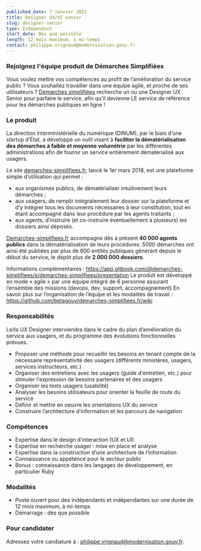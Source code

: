 ```yaml
---
published_date: 7 janvier 2021
title: Designer UX/UI senior
slug: designer-senior
type: Indépendant
start_date: Dés que possible
length: 12 mois maximum, à mi-temps
contact: philippe.vrignaud@modernisation.gouv.fr
---
```


### Rejoignez l'équipe produit de Démarches Simplifiées
Vous voulez mettre vos compétences au profit de l’amélioration du service public ? Vous souhaitez travailler dans une équipe agile, et proche de ses utilisateurs ? [Démarches simplifiées](https://www.demarches-simplifiees.fr/) recherche un ou une Designer UX Senior pour parfaire le service, afin qu’il devienne LE service de référence pour les démarches publiques en ligne !

### Le produit
La direction interministérielle du numérique (DINUM), par le biais d’une startup d’État, a développé un outil visant à **faciliter la dématérialisation des démarches à faible et moyenne volumétrie** par les différentes administrations afin de fournir un service entièrement dématérialisé aux usagers.

Le site [demarches-simplifiees.fr](https://www.demarches-simplifiees.fr/), lancé le 1er mars 2018, est une plateforme simple d’utilisation qui permet :
- aux organismes publics, de dématérialiser intuitivement leurs démarches ;
- aux usagers, de remplir intégralement leur dossier sur la plateforme et d’y intégrer tous les documents nécessaires à leur constitution, tout en étant accompagné dans leur procédure par les agents traitants ;
- aux agents, d’instruire (et co-instruire éventuellement à plusieurs) les dossiers ainsi déposés.

[Demarches-simplifiees.fr](https://www.demarches-simplifiees.fr/) accompagne dès à présent **40 000 agents publics** dans la dématérialisation de leurs procédures. 5000 démarches ont ainsi été publiées par plus de 600 entités publiques générant depuis le début du service, le dépôt plus de **2 000 000 dossiers**.

Informations complémentaires : https://app.gitbook.com/@demarches-simplifiees/s/demarches-simplifiees/presentation
Le produit est développé en mode « agile » par une équipe intégré de 6 personne assurant l’ensemble des missions (devops, dev, support, accompagnement)
En savoir plus sur l’organisation de l’équipe et les modalités de travail :
https://github.com/betagouv/demarches-simplifiees.fr/wiki

### Responsabilités
Le/la UX Designer interviendra dans le cadre du plan d’amélioration du service aux usagers, et du programme des évolutions fonctionnelles prévues.

- Proposer une méthode pour recueillir les besoins en tenant compte de la nécessaire représentativité des usagers (différents ministères, usagers, services instructeurs, etc.)
- Organiser des entretiens avec les usagers (guide d'entretien, etc.) pour stimuler l'expression de besoins partenaires et des usagers
- Organiser les tests usagers (usabilité)
- Analyser les besoins utilisateurs pour orienter la feuille de route du service
- Définir et mettre en oeuvre les orientations UX du service
- Construire l’architecture d’information et les parcours de navigation

### Compétences
- Expertise dans le design d’interaction (UX et UI)
- Expertise en recherche usager : mise en place et analyse
- Expertise dans la construction d’une architecture de l’information
- Connaissance ou appétence pour le secteur public
- Bonus : connaissance dans les langages de développement, en particulier Ruby

### Modalités
- Poste ouvert pour des indépendants et indépendantes sur une durée de 12 mois maximum, à mi-temps
- Démarrage : dès que possible

### Pour candidater
Adressez votre candiature à : philippe.vrignaud@modernisation.gouv.fr.
